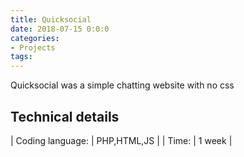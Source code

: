 ```yaml
---
title: Quicksocial
date: 2018-07-15 0:0:0
categories:
- Projects
tags:
---
```


Quicksocial was a simple chatting website with no css

## Technical details

| Coding language: | PHP,HTML,JS |
| Time: | 1 week |
